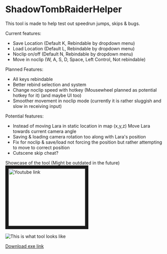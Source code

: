 # ShadowTombRaiderHelper

This tool is made to help test out speedrun jumps, skips & bugs.

Current features:
- Save Location (Default K, Rebindable by dropdown menu)
- Load Location (Default L, Rebindable by dropdown menu)
- Noclip on/off (Default N, Rebindable by dropdown menu)
- Move in noclip (W, A, S, D, Space, Left Control, Not rebindable)

Planned Features:
- All keys rebindable
- Better rebind selection and system
- Change noclip speed with hotkey (Mousewheel planned as potential hotkey for it) (and maybe UI too)
- Smoother movement in noclip mode (currently it is rather sluggish and slow in receiving input)

Potential features:
- Instead of moving Lara in static location in map (x,y,z) Move Lara towards current camera angle
- Saving & loading camera rotation too along with Lara's position
- Fix for noclip & save/load not forcing the position but rather attempting to move to correct position
- Cutscene skip cheat?

Showcase of the tool (Might be outdated in the future)
<a href="http://www.youtube.com/watch?feature=player_embedded&v=vRSB1k1Mvkc" target="_blank"><img src="http://img.youtube.com/vi/vRSB1k1Mvkc/0.jpg" 
alt="Youtube link" width="240" height="180" border="10" /></a>

![This is what tool looks like](https://i.gyazo.com/7ed2bac0f8029e9b17d0a6f8165c1cf2.png "This is what tool looks like")


[Download exe link](https://github.com/zeropointx/ShadowTombRaiderHelper/releases)

